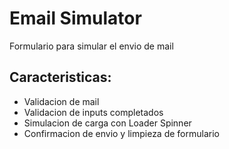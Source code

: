 
# Email Simulator


Formulario para simular el envio de mail

## Caracteristicas: 

 * Validacion de mail
 * Validacion de inputs completados
 * Simulacion de carga con Loader Spinner
 * Confirmacion de envio y limpieza de formulario
